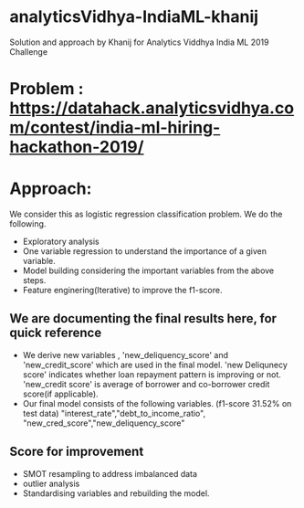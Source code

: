 # analyticsVidhya-IndiaML-khanij
Solution and approach by Khanij for Analytics Viddhya India ML 2019 Challenge

# Problem : https://datahack.analyticsvidhya.com/contest/india-ml-hiring-hackathon-2019/

# Approach:
We consider this as logistic regression classification problem. We do the following.

- Exploratory analysis
- One variable regression to understand the importance of a given variable.
- Model building considering the important variables from the above steps.
- Feature enginering(Iterative) to improve the f1-score.

## We are documenting the final results here, for quick reference
- We derive new variables , 'new_deliquency_score' and 'new_credit_score' which are used in the final model. 'new Deliqunecy score' indicates whether loan repayment pattern is improving or not. 'new_credit score' is average of borrower and co-borrower credit score(if applicable).
- Our final model consists of the following variables. (f1-score 31.52% on test data)
"interest_rate","debt_to_income_ratio", "new_cred_score","new_deliquency_score"


## Score for improvement
- SMOT resampling to address imbalanced data
- outlier analysis
- Standardising variables and rebuilding the model.
